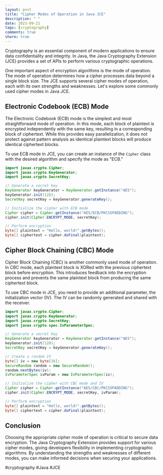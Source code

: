 ```yaml
---
layout: post
title: "Cipher Modes of Operation in Java JCE"
description: " "
date: 2023-09-21
tags: [cryptography]
comments: true
share: true
---
```


Cryptography is an essential component of modern applications to ensure data confidentiality and integrity. In Java, the Java Cryptography Extension (JCE) provides a set of APIs to perform various cryptographic operations.

One important aspect of encryption algorithms is the mode of operation. The mode of operation determines how a cipher processes data beyond a single block size. The JCE supports several cipher modes of operation, each with its own strengths and weaknesses. Let's explore some commonly used cipher modes in Java JCE.

## Electronic Codebook (ECB) Mode

The Electronic Codebook (ECB) mode is the simplest and most straightforward mode of operation. In this mode, each block of plaintext is encrypted independently with the same key, resulting in a corresponding block of ciphertext. While this provides easy parallelization, it does not protect against pattern analysis as identical plaintext blocks will produce identical ciphertext blocks.

To use ECB mode in JCE, you can create an instance of the `Cipher` class with the desired algorithm and specify the mode as "ECB."

```java
import javax.crypto.Cipher;
import javax.crypto.KeyGenerator;
import javax.crypto.SecretKey;

// Generate a secret key
KeyGenerator keyGenerator = KeyGenerator.getInstance("AES");
keyGenerator.init(128);
SecretKey secretKey = keyGenerator.generateKey();

// Initialize the cipher with ECB mode
Cipher cipher = Cipher.getInstance("AES/ECB/PKCS5PADDING");
cipher.init(Cipher.ENCRYPT_MODE, secretKey);

// Perform encryption
byte[] plaintext = "Hello, world!".getBytes();
byte[] ciphertext = cipher.doFinal(plaintext);
```

## Cipher Block Chaining (CBC) Mode

Cipher Block Chaining (CBC) is another commonly used mode of operation. In CBC mode, each plaintext block is XORed with the previous ciphertext block before encryption. This introduces feedback into the encryption process and prevents the same plaintext block from producing the same ciphertext block.

To use CBC mode in JCE, you need to provide an additional parameter, the initialization vector (IV). The IV can be randomly generated and shared with the receiver.

```java
import javax.crypto.Cipher;
import javax.crypto.KeyGenerator;
import javax.crypto.SecretKey;
import javax.crypto.spec.IvParameterSpec;

// Generate a secret key
KeyGenerator keyGenerator = KeyGenerator.getInstance("AES");
keyGenerator.init(128);
SecretKey secretKey = keyGenerator.generateKey();

// Create a random IV
byte[] iv = new byte[16];
SecureRandom random = new SecureRandom();
random.nextBytes(iv);
IvParameterSpec ivParam = new IvParameterSpec(iv);

// Initialize the cipher with CBC mode and IV
Cipher cipher = Cipher.getInstance("AES/CBC/PKCS5PADDING");
cipher.init(Cipher.ENCRYPT_MODE, secretKey, ivParam);

// Perform encryption
byte[] plaintext = "Hello, world!".getBytes();
byte[] ciphertext = cipher.doFinal(plaintext);
```

## Conclusion

Choosing the appropriate cipher mode of operation is critical to secure data encryption. The Java Cryptography Extension provides support for various cipher modes, giving developers flexibility in implementing cryptographic algorithms. By understanding the strengths and weaknesses of different modes, you can make informed decisions when securing your applications.

#cryptography #Java #JCE